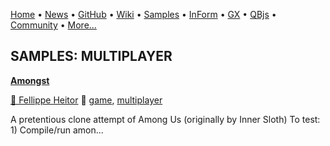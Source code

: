 [Home](https://qb64.com) • [News](../news.md) • [GitHub](https://github.com/QB64Official/qb64) • [Wiki](https://github.com/QB64Official/qb64/wiki) • [Samples](../samples.md) • [InForm](../inform.md) • [GX](../gx.md) • [QBjs](../qbjs.md) • [Community](../community.md) • [More...](../more.md)

## SAMPLES: MULTIPLAYER

**[Amongst](amongst/index.md)**

[🐝 Fellippe Heitor](fellippe-heitor.md) 🔗 [game](game.md), [multiplayer](multiplayer.md)

A pretentious clone attempt of Among Us (originally by Inner Sloth)  To test: 1) Compile/run amon...
